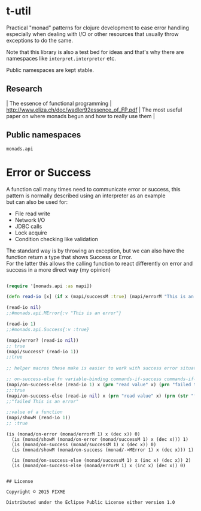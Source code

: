 # t-util

Practical "monad" patterns for clojure development to ease error handling especially when dealing
with I/O or other resources that usually throw exceptions to do the same.


Note that this library is also a test bed for ideas and that's why there are namespaces like
`interpret.interpreter` etc.

Public namespaces are kept stable.

## Research

| The essence of functional programming | http://www.eliza.ch/doc/wadler92essence_of_FP.pdf | The most useful paper on where monads begun and how to really use them |


## Public namespaces

`monads.api`


# Error or Success

A function call many times need to communicate error or success, this pattern is normally described using an interpreter as an example  
but can also be used for:  

  * File read write
  * Network I/O
  * JDBC calls
  * Lock acquire
  * Condition checking like validation

The standard way is by throwing an exception, but we can also have the function return a type that shows Success or Error.  
For the latter this allows the calling function to react differently on error and success in a more direct way (my opinion)  

```clojure

(require '[monads.api :as mapi])

(defn read-io [x] (if x (mapi/successM :true) (mapi/errorM "This is an error")))

(read-io nil)
;;#monads.api.MError{:v "This is an error"}

(read-io 1)
;;#monads.api.Success{:v :true}

(mapi/error? (read-io nil))
;; true
(mapi/success? (read-io 1))
;;true
 
;; helper macros these make is easier to work with success error situations

;; on-success-else fn variable-binding commands-if-success commands-if-error
(mapi/on-success-else (read-io 1) x (prn "read value" x) (prn "failed to read due to " x)) 
;;:true
(mapi/on-success-else (read-io nil) x (prn "read value" x) (prn (str "failed " x))) 
;;"failed This is an error"

;;value of a function
(mapi/showM (read-io 1))
;; :true 

```


```
(is (monad/on-error (monad/errorM 1) x (dec x)) 0)
  (is (monad/showM (monad/on-error (monad/successM 1) x (dec x))) 1)
  (is (monad/on-success (monad/successM 1) x (dec x)) 0)
  (is (monad/showM (monad/on-success (monad/->MError 1) x (dec x))) 1)

  (is (monad/on-success-else (monad/successM 1) x (inc x) (dec x)) 2)
  (is (monad/on-success-else (monad/errorM 1) x (inc x) (dec x)) 0)
  

## License

Copyright © 2015 FIXME

Distributed under the Eclipse Public License either version 1.0
